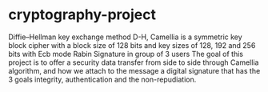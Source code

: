 # cryptography-project
Diffie–Hellman key exchange method D-H,
Camellia is a symmetric key block cipher with a block size of 128 bits and key sizes of 128, 192 and 256 bits with Ecb mode
Rabin Signature in group of 3 users
The goal of this project is to offer a security data transfer from side to side through Camellia algorithm,
and how we attach to the message a digital signature that has the 3 goals integrity, authentication and the non-repudiation.
